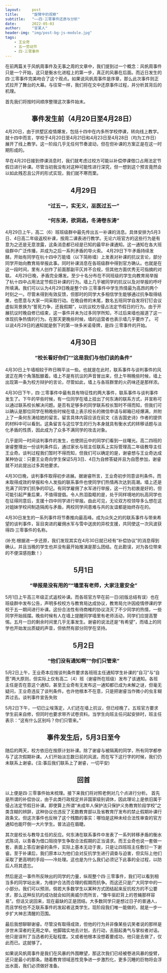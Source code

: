```yaml
---
layout:     post
title:      "旋臂中的观察"
subtitle:   "——四·三零事件还原与分析"
date:       2022-05-03
author:     "甘某人"
header-img: "img/post-bg-js-module.jpg"
tags:
    - 王业奇
    - 五一劳动节
    - 四·三零事件
---
```


在前两篇关于风帆周事件及无事之周的文章中，我们提到过一个概念：风帆周事件只是一个开始，这只是衡水化进程上的第一步，真正的风暴在后面。而近日发生的四·三零事件完美吻合了这个观点。如果说风帆周事件是序章，那么此次事件则正式拉开了舞台的大幕。与往常一样，我们将在文中还原事件过程，并分析其背后的机理。

首先我们将按时间顺序整理这次事件始末。

## <center> **事件发生前（4月20日至4月28日）** </center>

4月20日，由于拱墅区疫情爆发，包括十四中在内多所学校停课，转向线上教学。就十四中而言，学校于4月20日至4月21日和4月23日至4月28日（均为工作日）展开了线上教学。这一阶段几乎无任何节奏波动，但在但补课的方案正是在这一时期形成的。 

早在4月20日接到停课消息时，我们就考虑过校方可能以补偿停课借口占用法定节假日进行补课。尽管当初我没有对这种可能性进行深究，但一想到这个预言竟然会以如此残忍且公开的形式实现，我们就不寒而栗。

## <center> **4月29日** </center>
### <center> **“过五一，实无义，巫医过五一”** </center>
### <center> **“何东涛，欲洞逃，冬涛卷东涛”** </center>

4月29日上午，高二（6）班班级群中最先传出五一补课的消息。具体安排为5月3日、4日高二年级返校补课，按周二课表进行教学。无论六班官方的这些行为是有意为之还是无意泄露，这条消息都已经是已知的最早补课通知。这一通知在各大班级群中广泛传播，并成为之后一系列矛盾的导火索。
4月29日下午矛盾持续发酵。开始有同学在杭十四中万能墙（以下简称墙）上发表对补课的抗议言论，部分同学开始向教育局举报此事。同时补课消息在各班级群中得到官方确认。也就是在这一段时间，里有人创作了前面那副平仄并不合规，但其他方面优秀无可指摘的对联。
4月29日晚，矛盾完全爆发。至少十名分布在不同班级的学生向教育局举报了杭十四中占用法定节假日补课的行为。墙上几乎被同学的抗议以及对举报的呼吁所填满。我们可以认为4月29日晚是整个四·三零事件中学生热情最为高昂的两个时刻之一。尽管未得到有效反馈，但那时的同学大多相信学生能够通过抗争取得结果，也愿意与大家一同采取行动。在晚自修的末尾，数名五班同学自发将钉钉会议虚拟背景换为“誓死力争，还我假期”，以抗议校方侵占法定节假日的行为。由于开展抗议时晚自修已结束，这一事件并未为过多同学所知，不过后来墙也报道了这一体现抗争热情的行为。在那天更晚些时候，墙的运营者也表示墙几乎要炸了。
可以说4月29日的通知就是倒下的第一块多米诺骨牌，是四·三零事件的开始。

## <center> **4月30日** </center>
### <center> **“校长看好你们”“这是我们与他们谈的条件”** </center>

4月30日上午墙相较于昨日稍平淡一些。也就是在此时，联系事件与谈判事件的风波正在两个角落酝酿着。墙上不是有抗议的声音冒出来，但上午稍晚些时候，墙上出现第一条为校方辩护的言论，尽管如此，墙上与各班群里的火药味还是那样浓。

4月30日下午，四·三零事件中最有具有特征性的两大事件，联系事件与谈判事件发生了。下午的早些时候，有一位同学在墙上挂出了何东涛的联系方式，并宣称可以通过联系校长解决问题。是否有足够多的同学联系校长暂时不得而知，但我们可以确认是那位同学在稍晚些时候在墙上表示校长的微信申请与邮箱已经爆满，并附上了一条何东涛给她的留言。留言具体内容应该在前文《吉吉国史诗》作者的提供的材料中可以看到。这条留言与这位学生的行为本身就具有衡水式的转移话题与淡化矛盾的性质，因此成为了众多不满同学的攻击对象。

几乎是同一时间谈判事件的发生，也使阴云中的同学们看到一丝曙光。高二四班的谢睿整理出一份谈判条件后，通过家长与班主任联系上实际管理高二年级教导主任王业奇。谈判过程我们暂时不得而知，但我们可以确定的是，谢睿想与王业奇达成某种协议：只要王业奇向学生保证5月3日、4日为自修答疑并且为自愿参加，谢睿就不对此提出过多其他要求。

4月30日晚，谈判事件取得初步进展。据谢睿所言，王业奇初步同意谈判条件。而未取得成效的举报和令人发指的联系事件也使同学们热情再次达到高潮。墙上还是充满了同学们抗争的印记。有同学雇佣了水军进行举报，这一行为初衷是好的，但可能引起严重后果，不值得提倡。令人热泪盈眶的是，处于同样境地的杭高同学也在征得同意后，支援十四中同学进行举报。由此可见，无论双方校领导多么想在这对姐妹学校间制造隔阂与矛盾，两校同学间患难与共的友谊都是始终存在的。

4月30日发生的一系列事件将节奏推向最高峰。成为众矢之的的联系事件与带来希望的谈判事件，盲目突进的雇佣水军与雪中送炭的异校支援，共同使这一次风波获得四·三零事件的名称。

(补充:根据进一步还原，我们发现其实在4月30日就已经有“补偿协议”的消息得到确认，并且当晚的学生也并没有最开始推演是那么团结。在此勘误，对为各位带来的不便深感抱歉！）

## <center> **5月1日** </center>
### <center> **“举报是没有用的”“墙里有老师，大家注意安全”** </center>

5月1日上午高三年级正式返校补课。而各班官方早在前一日(初版总结有误）也在班级群中发布公告，声明多校校方与教育局达成协议，教育局允许因疫情停课的学校于五一期间进行补课。这份合法性有待商榷的协议浇灭了不少同学的热情，一些同学开始摇摆。晚些时候有人在墙上提醒同学墙里有老师活动，同学们应提高警惕。五月一日的剩余时间里几乎无事发生。谢睿的说法还是“有希望”，而墙上的同学也开始发出质疑的声音，但依然有部分同学在坚持。

## <center> **5月2日** </center>
### <center> **“他们没有通知啊”“你们只管来”** </center>

5月2日上午，王业奇本应按谈判条件要求各班班主任通知学生补课的“自习”与“自愿”两大原则，但实际上仅有高二（4）班（谢睿所在班级）发布了该通知。各班主任是否在意这个通知，甚至王业奇有无发布这一通知都已成为未解之谜，但毫无疑问，王业奇违反了谈判条件。也许他根本不在意，只是把谢睿当作微小的虫豸糊弄过去。谈判事件宣告失败

5月2日下午，一切已尘埃落定，人们还在墙上抗议，但已经晚了。五班官方要求学生前来自修，但同时也要求带齐试卷资料。当学生向班主任问起安排时，班主任表示：“这有什么区别吗？你们只管来。”

## <center> **事件发生后，5月3日至今** </center>

随后的两天，校方依旧在按原计划补课。除了谢睿与被隔离的同学，所有同学都参与了这次假期补课。人们开始淡忘数日前的风波。而在写下这行字的时候，我们仍未联系上谢睿。(注:事后我们联系上了谢睿，一切平安)

## <center> **回首** </center>

以上便是四·三零事件始末梳理。接下来我们将对照老例对几个点进行分析。 
首先是所谓的补偿协议，由于此类行政规定并非国家级别调休，因此理论上是依旧属于侵占法定节假日补课。即使算上所谓“未成年人保护法只保护义务教育阶段学校”之类含糊的辨辞，这种协议也违反了无数教育部以及省教育厅发布的禁止假期补课行政条文。但这次事件也反映了这个残酷的事实：哪怕是这种未经合法性审查的官方通知也能吓倒一大片学生。普法迫在眉睫。

其次是校长与教导主任的反应。何东涛在联系事件中发表了一系列转移矛盾的衡水式陈词，以青春为借口阻挠学生争取合法假期的正当请求。而王业奇也说一套做一套，表面上答应谢睿的条件，实际上基本无动于衷，只是让四班班主任敷衍一下谢睿。至于补课后，我们原本以为他们会对反抗学生进行调查与迫害，但实际上他们采取了更高明的手段——冷处理。这也是为什么我们必须记下此事的全过程，以防后人将其遗忘。

然后是这一事件所反映出的同学的力量，纵观整个四·三零事件，我们可以看到相当多的同学站出来，为维护合法而合理的假期而抗争。而这还只是广大同学中的一小部分。我们可以预测，倘若大多数学生以某种方式团结起来反抗校方的不公要求，那么这种反抗的成功就会如同奥威尔而所言，“像牛驱赶背上的苍蝇那样容易”。但话又说回来，现在最缺的正是团结。大多数同学只是想过日子的普通人，而且学校也不乏联系事件的发起者这类学生。现阶段我们唯一能做的，就是一步一步扩大神志清醒的范围。

最后我想聊聊谢睿。尽管没有取得成效，但他的行为并非像某些讥笑者说的那样是涉世未深者的无用之举。他脚踏实地去计划，去行动，去鼓起勇气与掌权者对话。他只是误判了当选者的无耻程度。又或者他根本没想着要成功，他只是去做了，仅此而已。这就够了。

如果说风帆周事件是我们在风暴的外围瞭望，那这次我们已经被卷进风暴的旋臂，还只是最小的那条。随着教育领域恶性竞争进一步激烈化，更多沉睡的巨物将会浮出水面，我们必须做好准备。
